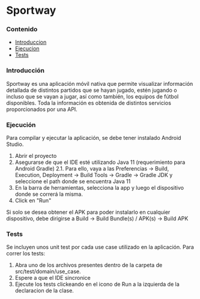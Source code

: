 # Sportway

### Contenido
* [Introduccion](#introduccion)
* [Ejecucion](#ejecucion)
* [Tests](#tests)


### Introducción
Sportway es una aplicación móvil nativa que permite visualizar información detallada de distintos partidos que se hayan jugado, estén jugando o incluso que se vayan a jugar, así como también, los equipos de fútbol disponibles.
Toda la información es obtenida de distintos servicios proporcionados por una API. 

### Ejecución
Para compilar y ejecutar la aplicación, se debe tener instalado Android Studio.
1. Abrir el proyecto
2. Asegurarse de que el IDE esté utilizando Java 11 (requerimiento para Android Gradle)
    2.1. Para ello, vaya a las Preferencias -> Build, Execution, Deployment -> Build Tools -> Gradle -> Gradle JDK y seleccione el path donde se encuentra Java 11
3. En la barra de herramientas, selecciona la app y luego el dispositivo donde se correrá la misma.
4. Click en "Run"

Si solo se desea obtener el APK para poder instalarlo en cualquier dispositivo, debe dirigirse a Build -> Build Bundle(s) / APK(s) -> Build APK

### Tests

Se incluyen unos unit test por cada use case utilizado en la aplicación. Para correr los tests:
1. Abra uno de los archivos presentes dentro de la carpeta de src/test/domain/use_case.
2. Espere a que el IDE sincronice
3. Ejecute los tests clickeando en el icono de Run a la izquierda de la declaracion de la clase.
